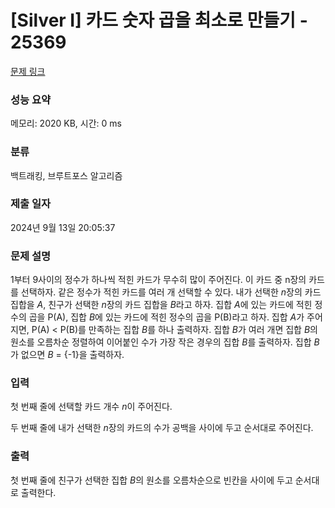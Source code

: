 # [Silver I] 카드 숫자 곱을 최소로 만들기 - 25369 

[문제 링크](https://www.acmicpc.net/problem/25369) 

### 성능 요약

메모리: 2020 KB, 시간: 0 ms

### 분류

백트래킹, 브루트포스 알고리즘

### 제출 일자

2024년 9월 13일 20:05:37

### 문제 설명

<p>1부터 9사이의 정수가 하나씩 적힌 카드가 무수히 많이 주어진다. 이 카드 중 n장의 카드를 선택하자. 같은 정수가 적힌 카드를 여러 개 선택할 수 있다. 내가 선택한 <em>n</em>장의 카드 집합을 <em>A</em>, 친구가 선택한 <em>n</em>장의 카드 집합을 <em>B</em>라고 하자. 집합 <em>A</em>에 있는 카드에 적힌 정수의 곱을 P(A), 집합 <em>B</em>에 있는 카드에 적힌 정수의 곱을 P(B)라고 하자. 집합 <em>A</em>가 주어지면, P(A) < P(B)를 만족하는 집합 <em>B</em>를 하나 출력하자. 집합 <em>B</em>가 여러 개면 집합 <em>B</em>의 원소를 오름차순 정렬하여 이어붙인 수가 가장 작은 경우의 집합 <em>B</em>를 출력하자. 집합 <em>B</em>가 없으면 <em>B</em> = {-1}을 출력하자.</p>

### 입력 

 <p>첫 번째 줄에 선택할 카드 개수 <em>n</em>이 주어진다.</p>

<p>두 번째 줄에 내가 선택한 <em>n</em>장의 카드의 수가 공백을 사이에 두고 순서대로 주어진다.</p>

### 출력 

 <p>첫 번째 줄에 친구가 선택한 집합 <em>B</em>의 원소를 오름차순으로 빈칸을 사이에 두고 순서대로 출력한다.</p>

